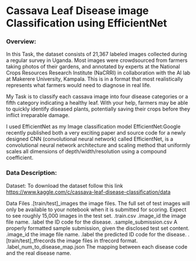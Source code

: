 # Cassava Leaf Disease image Classification using EfficientNet

### Overview:
In this Task, the dataset consists of 21,367 labeled images collected during a regular survey in Uganda. 
Most images were crowdsourced from farmers taking photos of their gardens, and annotated by experts at the National Crops Resources Research Institute (NaCRRI) in collaboration with the AI lab at Makerere University, Kampala.
This is in a format that most realistically represents what farmers would need to diagnose in real life.

My Task is to classify each cassava image into four disease categories or a fifth category indicating a healthy leaf. 
With your help, farmers may be able to quickly identify diseased plants, potentially saving their crops before they inflict irreparable damage.

I used EfficientNet as my Image classification model
EfficientNet:Google recently published both a very exciting paper and source code for a newly designed CNN (convolutional neural network) called EfficientNet, is a convolutional neural network architecture and scaling method that uniformly scales all dimensions of depth/width/resolution using a compound coefficient.

### Data Description:
Dataset:
To download the dataset follow this link
https://www.kaggle.com/c/cassava-leaf-disease-classification/data   

Data Files
.[train/test]_images the image files. The full set of test images will only be available to your notebook when it is submitted for scoring. Expect to see roughly 15,000 images in the test set.
.train.csv
.image_id the image file name.
.label the ID code for the disease.
.sample_submission.csv A properly formatted sample submission, given the disclosed test set content.
.image_id the image file name.
.label the predicted ID code for the disease.
.[train/test]_tfrecords the image files in tfrecord format.
.label_num_to_disease_map.json The mapping between each disease code and the real disease name.
